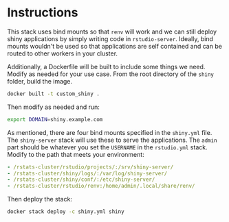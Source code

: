 # Instructions

This stack uses bind mounts so that `renv` will work and we can still deploy shiny applications by simply writing code in `rstudio-server`. Ideally, bind mounts wouldn't be used so that applications are self contained and can be routed to other workers in your cluster.

Additionally, a Dockerfile will be built to include some things we need. Modify as needed for your use case. From the root directory of the `shiny` folder, build the image.

```bash
docker built -t custom_shiny .
```

Then modify as needed and run:

```bash
export DOMAIN=shiny.example.com
```

As mentioned, there are four bind mounts specified in the `shiny.yml` file. The `shiny-server` stack will use these to serve the applications. The `admin` part should be whatever you set the `USERNAME` in the `rstudio.yml` stack. Modify to the path that meets your environment:

```yaml
- /rstats-cluster/rstudio/projects/:/srv/shiny-server/
- /rstats-cluster/shiny/logs/:/var/log/shiny-server/
- /rstats-cluster/shiny/conf/:/etc/shiny-server/
- /rstats-cluster/rstudio/renv:/home/admin/.local/share/renv/
```

Then deploy the stack:

```bash
docker stack deploy -c shiny.yml shiny
```